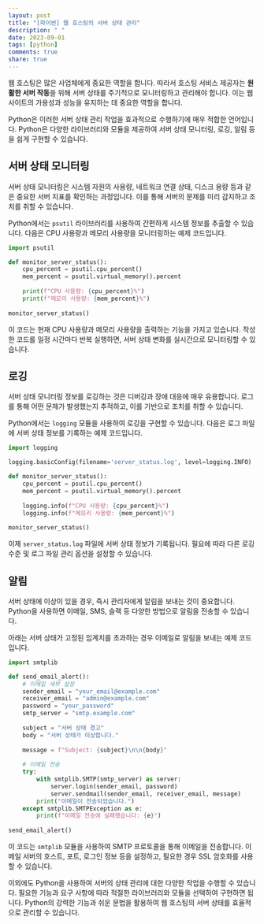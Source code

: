 ```yaml
---
layout: post
title: "[파이썬] 웹 호스팅의 서버 상태 관리"
description: " "
date: 2023-09-01
tags: [python]
comments: true
share: true
---
```


웹 호스팅은 많은 사업체에게 중요한 역할을 합니다. 따라서 호스팅 서비스 제공자는 **원활한 서버 작동**을 위해 서버 상태를 주기적으로 모니터링하고 관리해야 합니다. 이는 웹 사이트의 가용성과 성능을 유지하는 데 중요한 역할을 합니다.

Python은 이러한 서버 상태 관리 작업을 효과적으로 수행하기에 매우 적합한 언어입니다. Python은 다양한 라이브러리와 모듈을 제공하여 서버 상태 모니터링, 로깅, 알림 등을 쉽게 구현할 수 있습니다. 

## 서버 상태 모니터링

서버 상태 모니터링은 시스템 자원의 사용량, 네트워크 연결 상태, 디스크 용량 등과 같은 중요한 서버 지표를 확인하는 과정입니다. 이를 통해 서버의 문제를 미리 감지하고 조치를 취할 수 있습니다.

Python에서는 `psutil` 라이브러리를 사용하여 간편하게 시스템 정보를 추출할 수 있습니다. 다음은 CPU 사용량과 메모리 사용량을 모니터링하는 예제 코드입니다.

```python
import psutil

def monitor_server_status():
    cpu_percent = psutil.cpu_percent()
    mem_percent = psutil.virtual_memory().percent
    
    print(f"CPU 사용량: {cpu_percent}%")
    print(f"메모리 사용량: {mem_percent}%")
    
monitor_server_status()
```

이 코드는 현재 CPU 사용량과 메모리 사용량을 출력하는 기능을 가지고 있습니다. 작성한 코드를 일정 시간마다 반복 실행하면, 서버 상태 변화를 실시간으로 모니터링할 수 있습니다.

## 로깅

서버 상태 모니터링 정보를 로깅하는 것은 디버깅과 장애 대응에 매우 유용합니다. 로그를 통해 어떤 문제가 발생했는지 추적하고, 이를 기반으로 조치를 취할 수 있습니다.

Python에서는 `logging` 모듈을 사용하여 로깅을 구현할 수 있습니다. 다음은 로그 파일에 서버 상태 정보를 기록하는 예제 코드입니다.

```python
import logging

logging.basicConfig(filename='server_status.log', level=logging.INFO)

def monitor_server_status():
    cpu_percent = psutil.cpu_percent()
    mem_percent = psutil.virtual_memory().percent
    
    logging.info(f"CPU 사용량: {cpu_percent}%")
    logging.info(f"메모리 사용량: {mem_percent}%")
    
monitor_server_status()
```

이제 `server_status.log` 파일에 서버 상태 정보가 기록됩니다. 필요에 따라 다른 로깅 수준 및 로그 파일 관리 옵션을 설정할 수 있습니다.

## 알림

서버 상태에 이상이 있을 경우, 즉시 관리자에게 알림을 보내는 것이 중요합니다. Python을 사용하면 이메일, SMS, 슬랙 등 다양한 방법으로 알림을 전송할 수 있습니다.

아래는 서버 상태가 고정된 임계치를 초과하는 경우 이메일로 알림을 보내는 예제 코드입니다. 

```python
import smtplib

def send_email_alert():
    # 이메일 세부 설정
    sender_email = "your_email@example.com"
    receiver_email = "admin@example.com"
    password = "your_password"
    smtp_server = "smtp.example.com"
    
    subject = "서버 상태 경고"
    body = "서버 상태가 이상합니다."
    
    message = f"Subject: {subject}\n\n{body}"
    
    # 이메일 전송
    try:
        with smtplib.SMTP(smtp_server) as server:
            server.login(sender_email, password)
            server.sendmail(sender_email, receiver_email, message)
        print("이메일이 전송되었습니다.")
    except smtplib.SMTPException as e:
        print(f"이메일 전송에 실패했습니다: {e}")
        
send_email_alert()
```

이 코드는 `smtplib` 모듈을 사용하여 SMTP 프로토콜을 통해 이메일을 전송합니다. 이메일 서버의 호스트, 포트, 로그인 정보 등을 설정하고, 필요한 경우 SSL 암호화를 사용할 수 있습니다.

이외에도 Python을 사용하여 서버의 상태 관리에 대한 다양한 작업을 수행할 수 있습니다. 필요한 기능과 요구 사항에 따라 적절한 라이브러리와 모듈을 선택하여 구현하면 됩니다. Python의 강력한 기능과 쉬운 문법을 활용하여 웹 호스팅의 서버 상태를 효율적으로 관리할 수 있습니다.
